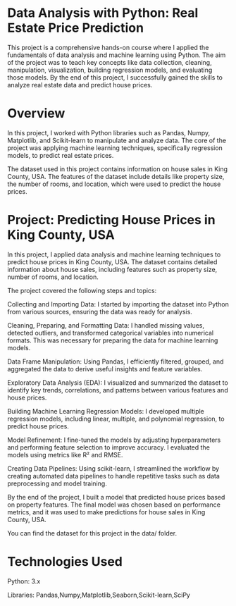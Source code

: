 # Data Analysis with Python: Real Estate Price Prediction

This project is a comprehensive hands-on course where I applied the fundamentals of data analysis and machine learning using Python. The aim of the project was to teach key concepts like data collection, cleaning, manipulation, visualization, building regression models, and evaluating those models. By the end of this project, I successfully gained the skills to analyze real estate data and predict house prices.

# Overview

In this project, I worked with Python libraries such as Pandas, Numpy, Matplotlib, and Scikit-learn to manipulate and analyze data. The core of the project was applying machine learning techniques, specifically regression models, to predict real estate prices.

The dataset used in this project contains information on house sales in King County, USA. The features of the dataset include details like property size, the number of rooms, and location, which were used to predict the house prices.

# Project: Predicting House Prices in King County, USA
In this project, I applied data analysis and machine learning techniques to predict house prices in King County, USA. The dataset contains detailed information about house sales, including features such as property size, number of rooms, and location.

The project covered the following steps and topics:

Collecting and Importing Data: I started by importing the dataset into Python from various sources, ensuring the data was ready for analysis.

Cleaning, Preparing, and Formatting Data: I handled missing values, detected outliers, and transformed categorical variables into numerical formats. This was necessary for preparing the data for machine learning models.

Data Frame Manipulation: Using Pandas, I efficiently filtered, grouped, and aggregated the data to derive useful insights and feature variables.

Exploratory Data Analysis (EDA): I visualized and summarized the dataset to identify key trends, correlations, and patterns between various features and house prices.

Building Machine Learning Regression Models: I developed multiple regression models, including linear, multiple, and polynomial regression, to predict house prices.

Model Refinement: I fine-tuned the models by adjusting hyperparameters and performing feature selection to improve accuracy. I evaluated the models using metrics like R² and RMSE.

Creating Data Pipelines: Using scikit-learn, I streamlined the workflow by creating automated data pipelines to handle repetitive tasks such as data preprocessing and model training.

By the end of the project, I built a model that predicted house prices based on property features. The final model was chosen based on performance metrics, and it was used to make predictions for house sales in King County, USA.

You can find the dataset for this project in the data/ folder.

# Technologies Used

Python: 3.x

Libraries: Pandas,Numpy,Matplotlib,Seaborn,Scikit-learn,SciPy



